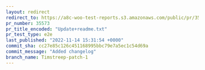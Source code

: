```yaml
---
layout: redirect
redirect_to: https://a8c-woo-test-reports.s3.amazonaws.com/public/pr/35573/e2e/index.html
pr_number: 35573
pr_title_encoded: "Update+readme.txt"
pr_test_type: e2e
last_published: "2022-11-14 15:31:54 +0000"
commit_sha: cc27e85c126c451168995bbc79e7a5ec1c54d69a
commit_message: "Added changelog"
branch_name: Timstreep-patch-1
---
```

